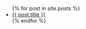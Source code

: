 <ul> {% for post in site.posts %} <li> <a href="{{ post.url }}">{{ post.title }}</a> </li> {% endfor %} </ul>
